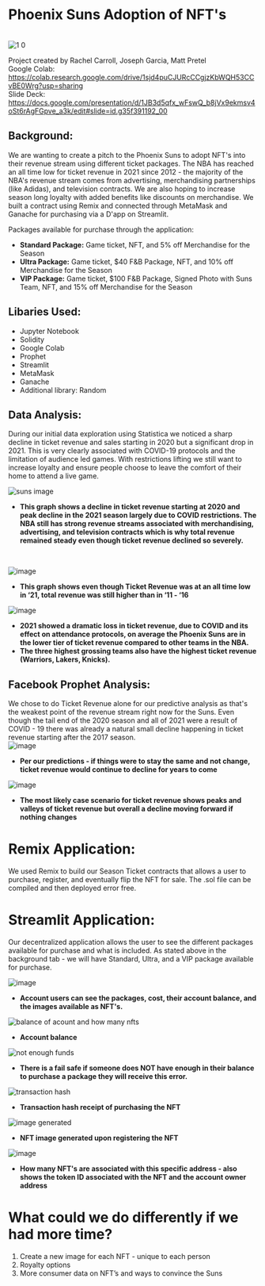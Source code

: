 # Phoenix Suns Adoption of NFT's
<br>![1 0](https://user-images.githubusercontent.com/98990090/185028051-0ced8559-3933-41c8-931c-861be9b165b2.png)

Project created by Rachel Carroll, Joseph Garcia, Matt Pretel<br>
Google Colab: https://colab.research.google.com/drive/1sjd4puCJURcCCgjzKbWQH53CCvBE0Wrg?usp=sharing <br>
Slide Deck: https://docs.google.com/presentation/d/1JB3d5qfx_wFswQ_b8jVx9ekmsv4oSt6rAgFGpve_a3k/edit#slide=id.g35f391192_00

## Background:
We are wanting to create a pitch to the Phoenix Suns to adopt NFT's into their revenue stream using different ticket packages. The NBA has reached an all time low for ticket revenue in 2021 since 2012 - the majority of the NBA's revenue stream comes from advertising, merchandising partnerships (like Adidas), and television contracts. We are also hoping to increase season long loyalty with added benefits like discounts on merchandise. We built a contract using Remix and connected through MetaMask and Ganache for purchasing via a D'app on Streamlit.

Packages available for purchase through the application:<br>
* **Standard Package:** Game ticket, NFT, and 5% off Merchandise for the Season<br>
* **Ultra Package:** Game ticket, $40 F&B Package, NFT, and 10% off Merchandise for the Season<br>
* **VIP Package:** Game ticket, $100 F&B Package, Signed Photo with Suns Team, NFT, and 15% off Merchandise for the Season<br>

## Libaries Used:<br>
* Jupyter Notebook <br>
* Solidity <br>
* Google Colab <br>
* Prophet <br>
* Streamlit <br>
* MetaMask <br>
* Ganache <br>
* Additional library: Random <br>

## Data Analysis:
During our initial data exploration using Statistica we noticed a sharp decline in ticket revenue and sales starting in 2020 but a significant drop in 2021. This is very clearly associated with COVID-19 protocols and the limitation of audience led games. With restrictions lifting we still want to increase loyalty and ensure people choose to leave the comfort of their home to attend a live game. <br>

![suns image](https://user-images.githubusercontent.com/98990090/185029046-07a49104-0a7f-44b2-b57d-b79c15040cc9.png)<br>
* **This graph shows a decline in ticket revenue starting at 2020 and peak decline in the 2021 season largely due to COVID restrictions. The NBA still has strong revenue streams associated with merchandising, advertising, and television contracts which is why total revenue remained steady even though ticket revenue declined so severely.**
<br>

![image](https://user-images.githubusercontent.com/98990090/185029279-51736c3f-6275-42b7-a42a-e1bbb112409f.png) <br>
* **This graph shows even though Ticket Revenue was at an all time low in ‘21, total revenue was still higher than in ‘11 - ‘16**<br>

![image](https://user-images.githubusercontent.com/98990090/185029416-e3c949ed-989d-4ca4-857e-76c23f0e7544.png) <br>
* **2021 showed a dramatic loss in ticket revenue, due to COVID and its effect on attendance protocols, on average the Phoenix Suns are in the lower tier of ticket revenue compared to other teams in the NBA.**
* **The three highest grossing teams also have the highest ticket revenue (Warriors, Lakers, Knicks).**

## Facebook Prophet Analysis:<br>
We chose to do Ticket Revenue alone for our predictive analysis as that's the weakest point of the revenue stream right now for the Suns. Even though the tail end of the 2020 season and all of 2021 were a result of COVID - 19 there was already a natural small decline happening in ticket revenue starting after the 2017 season.<br>
![image](https://user-images.githubusercontent.com/98990090/185031960-f67e5816-c197-4f41-a9fc-de44fdb7188b.png)<br>
* **Per our predictions - if things were to stay the same and not change, ticket revenue would continue to decline for years to come**<br>

![image](https://user-images.githubusercontent.com/98990090/185032058-ff9d3d1d-c1e2-414b-ae77-e23597fb1657.png)<br>
* **The most likely case scenario for ticket revenue shows peaks and valleys of ticket revenue but overall a decline moving forward if nothing changes**



# Remix Application:
We used Remix to build our Season Ticket contracts that allows a user to purchase, register, and eventually flip the NFT for sale. The .sol file can be compiled and then deployed error free.

# Streamlit Application:
Our decentralized application allows the user to see the different packages available for purchase and what is included. As stated above in the background tab - we will have Standard, Ultra, and a VIP package available for purchase.

![image](https://user-images.githubusercontent.com/98990090/185030035-6c34f482-bed0-4eea-909e-6b05baa0288c.png)<br>
* **Account users can see the packages, cost, their account balance, and the images available as NFT's.**<br>

![balance of acount and how many nfts](https://user-images.githubusercontent.com/98990090/185031088-f5c7bf57-2127-49f1-8baf-ccf7b94cee13.png)<br>
* **Account balance** <br>

![not enough funds](https://user-images.githubusercontent.com/98990090/185031166-6d8578b1-8102-43c4-891f-2c788fd75621.png)<br>
* **There is a fail safe if someone does NOT have enough in their balance to purchase a package they will receive this error.** <br>

![transaction hash](https://user-images.githubusercontent.com/98990090/185031237-6896e41a-a7ba-43ba-b942-4a35a805adb6.png) <br>
* **Transaction hash receipt of purchasing the NFT** <br>

![image generated](https://user-images.githubusercontent.com/98990090/185031292-44628fb3-a5b2-4c2a-86d0-e5c95cc8330d.png)<br>
* **NFT image generated upon registering the NFT** <br>

![image](https://user-images.githubusercontent.com/98990090/185031417-87f642c6-a966-4895-b513-737f34f49cdc.png) <br>
* **How many NFT's are associated with this specific address - also shows the token ID associated with the NFT and the account owner address**

# What could we do differently if we had more time? <br>
1) Create a new image for each NFT - unique to each person <br>
2) Royalty options <br>
3) More consumer data on NFT’s and ways to convince the Suns <br>
